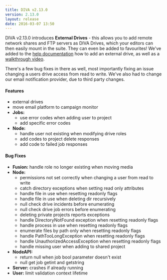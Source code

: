 ```yaml
---
title: DIVA v2.13.0
version: 2.13.0
layout: release
date: 2016-03-07 13:50
---
```


DIVA v2.13.0 introduces **External Drives** - this allows you to add remote network
shares and FTP servers as DIVA Drives, which your editors can then easily mount
in the suite. They can even be added to favourites!
We've added to the [help documentation](http://help.group6.co.nz/fusion/drives.htm#addexternal)
how to add an external drive, as well as a [walkthrough video](https://www.youtube.com/watch?v=6_CXPi8bO_c).

There's a few bug fixes in there as well, most importantly fixing an issue
changing a users drive access from read to write.
We've also had to change our email notification provider, due to third party
changes.

#### Features

* external drives
* move email platform to campaign monitor
* **Jobs:**
  * use error codes when adding user to project
  * add specific error codes
* **Node:**
  * handle user not existing when modifying drive roles
  * add codes to project delete responses
  * add code to failed job responses


#### Bug Fixes

* **Fusion:** handle role no longer existing when moving media
* **Node:**
  * permissions not set correctly when changing a user from read to write
  * catch directory exceptions when setting read only attributes
  * handle file in use when resetting readonly flags
  * handle file in use when deleting dir recursively
  * null check drive incidents before enumerating
  * null check drive job errors before enumerating
  * deleting private projects reports exceptions
  * handle DirectoryNotFound exception when resetting readonly flags
  * handle process in use when resetting readonly flags
  * enumerate files by path only when resetting readonly flags
  * handle PathTooLongException when resetting readonly flags
  * handle UnauthorizedAccessException when resetting readonly flags
  * handle missing user when adding to shared project
* **NodeAPI:**
  * return null when job bool parameter doesn't exist
  * null get job getint and getstring
* **Server:** crashes if already running
* **User:** limit validation context lifetime
